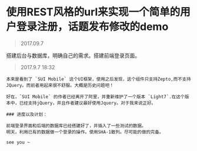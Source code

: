 # 使用REST风格的url来实现一个简单的用户登录注册，话题发布修改的demo

> 2017.09.7

搭建后台与数据库，明确自己的需求。搭建前端登录页面。

> 2017.9.7 18:32

    本来是看到了 `SUI Mobile` 这个UI框架，使用之后发现，这个组件只支持Zepto,而不支持 JQuery。而前者用起来很不舒服。大概是历史问题吧！
    
    好在，`SUI Mobile` 的作者已经离开了阿里，并重新维护了一个版本 `Light7`.在这个版本中，已经支持jQuery，并且作者建议最好使用Jquery。对于我来说正好。

    ### 进度以及计划：

    前端登录界面和后端的数据库已经搭建好了，并插入了一些测试的数据。
    明天，利用已有的数据做一个登录的操作。使用SHA-1散列。尽可能的做的完备。

    see you ~
    
